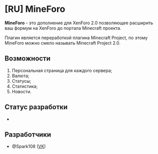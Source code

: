 # [RU] MineForo

**MineForo** - это дополнение для XenForo 2.0 позволяющее расширить ваш формум на XenForo до портала Minecraft проекта.

Плагин является переработкой плагина Minecraft Project, по этому MineForo можно смело называть Minecraft Project 2.0.
## Возможности
1. Персональная страница для каждого сервера;
2. Валюта;
3. Статусы;
4. Статистика;
5. Новости.

## Статус разработки
-

## Разработчики
- @Spark108 ([VK](https://vk.com/kirito.asumo))
